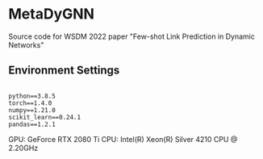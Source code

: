 # MetaDyGNN

Source code for WSDM 2022 paper "Few-shot Link Prediction in Dynamic Networks"


## Environment Settings

<code>
python==3.8.5
torch==1.4.0
numpy==1.21.0
scikit_learn==0.24.1
pandas==1.2.1
</code>
  
GPU: GeForce RTX 2080 Ti
CPU: Intel(R) Xeon(R) Silver 4210 CPU @ 2.20GHz
